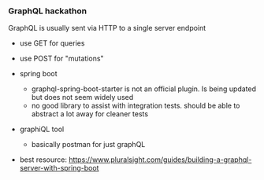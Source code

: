 ### GraphQL hackathon



GraphQL is usually sent via HTTP to a single server endpoint
  - use GET for queries
  - use POST for "mutations"


- spring boot
  - graphql-spring-boot-starter is not an official plugin. Is being updated but does not seem 
    widely used
  - no good library to assist with integration tests. should be able to abstract a lot away for
    cleaner tests
    
    
- graphiQL tool
  - basically postman for just graphQL
  
  
  
  
- best resource: https://www.pluralsight.com/guides/building-a-graphql-server-with-spring-boot